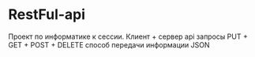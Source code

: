 # RestFul-api
Проект по информатике к сессии.
Клиент + сервер api
запросы PUT + GET + POST + DELETE
способ передачи информации JSON
